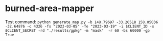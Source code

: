 # burned-area-mapper

Test command: `python generate_map.py -b 148.79697 -33.20518 150.05036 -32.64876 -c 4326 -fs "2023-03-05" -fe "2023-03-19" -i $CLIENT_ID -s $CLIENT_SECRET -rd "./results/gpkg" -m "mask"  -r 60 -bs 60000 -gp True`

